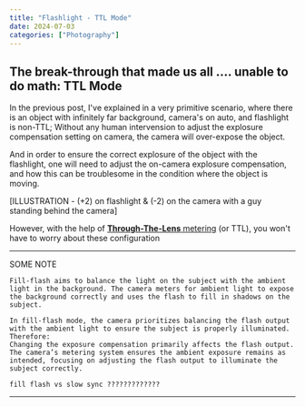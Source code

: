 ```yaml
---
title: "Flashlight - TTL Mode"
date: 2024-07-03
categories: ["Photography"]
---
```




## The break-through that made us all .... unable to do math: TTL Mode

In the previous post, I've explained in a very primitive scenario, where there is an object with infinitely far background, camera's on auto, and flashlight is non-TTL; Without any human intervension to adjust the explosure compensation setting on camera, the camera will over-expose the object.

And in order to ensure the correct explosure of the object with the flashlight, one will need to adjust the on-camera explosure compensation, and how this can be troublesome in the condition where the object is moving.

[ILLUSTRATION - (+2) on flashlight & (-2) on the camera with a guy standing behind the camera]

However, with the help of <u>**Through-The-Lens** metering</u> (or TTL), you won't have to worry about these configuration





---------------------------------------
SOME NOTE
```
Fill-flash aims to balance the light on the subject with the ambient light in the background. The camera meters for ambient light to expose the background correctly and uses the flash to fill in shadows on the subject.

In fill-flash mode, the camera prioritizes balancing the flash output with the ambient light to ensure the subject is properly illuminated. Therefore:
Changing the exposure compensation primarily affects the flash output. The camera’s metering system ensures the ambient exposure remains as intended, focusing on adjusting the flash output to illuminate the subject correctly.

fill flash vs slow sync ?????????????
```
---------------------------------------